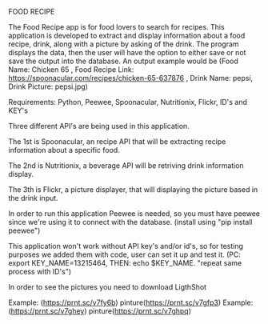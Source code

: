 FOOD RECIPE

The Food Recipe app is for food lovers to search for recipes. This application is developed to extract and display information about a food recipe, drink, along with a picture by asking of the drink. The program displays the data, then the user will have the option to either save or not save the output into the database. An output example would be (Food Name: Chicken 65 , Food Recipe Link: https://spoonacular.com/recipes/chicken-65-637876 , Drink Name: pepsi, Drink Picture: pepsi.jpg)


Requirements: Python, Peewee, Spoonacular, Nutritionix, Flickr, ID's and KEY's


Three different API's are being used in this application.

The 1st is Spoonacular, an recipe API that will be extracting recipe information about a specific food.

The 2nd is Nutritionix, a beverage API will be retriving drink information display.

The 3th is Flickr, a picture displayer, that will displaying the picture based in the drink input.

In order to run this application Peewee is needed, so you must have peewee since we're using it to connect with the database. (install using "pip install peewee")

This application won't work without API key's and/or id's, so for testing purposes we added them with code, user can set it up and test it. (PC: export KEY_NAME=13215464, THEN: echo $KEY_NAME. "repeat same process with ID's")

In order to see the pictures you need to download LigthShot

Example: (https://prnt.sc/v7fy6b) pinture(https://prnt.sc/v7gfp3)
Example: (https://prnt.sc/v7ghey) pinture(https://prnt.sc/v7ghpq)
